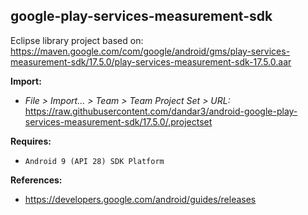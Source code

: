 ## google-play-services-measurement-sdk

Eclipse library project based on:<br/>
https://maven.google.com/com/google/android/gms/play-services-measurement-sdk/17.5.0/play-services-measurement-sdk-17.5.0.aar

**Import:**
- _File > Import... > Team > Team Project Set > URL:_<br/>
  https://raw.githubusercontent.com/dandar3/android-google-play-services-measurement-sdk/17.5.0/.projectset

**Requires:**
- `Android 9 (API 28) SDK Platform`

**References:**
- https://developers.google.com/android/guides/releases